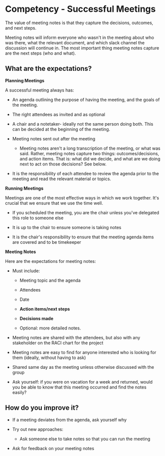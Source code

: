 # Competency - Successful Meetings

The value of meeting notes is that they capture the decisions, outcomes, and next steps.

Meeting notes will inform everyone who wasn't in the meeting about who was there, what the relevant document, and which slack channel the discussion will continue in. The most important thing meeting notes capture are the next steps (who and what).

## What are the expectations?

**Planning Meetings**

A successful meeting always has:

* An agenda outlining the purpose of having the meeting, and the goals of the meeting. 

* The right attendees as invited and as optional

* A chair and a notetaker- ideally not the same person doing both. This can be decided at the beginning of the meeting.

* Meeting notes sent out after the meeting

    * Meeting notes aren't a long transcription of the meeting, or what was said. Rather, meeting notes capture two things: outcomes/decisions, and action items. That is: what did we decide, and what are we doing next to act on those decisions? See below.

* It is the responsibility of each attendee to review the agenda prior to the meeting and read the relevant material or topics. 

**Running Meetings**

Meetings are one of the most effective ways in which we work together. It's crucial that we ensure that we use the time well. 

* If you scheduled the meeting, you are the chair unless you've delegated this role to someone else

* It is up to the chair to ensure someone is taking notes

* It is the chair's responsibility to ensure that the meeting agenda items are covered and to be timekeeper

**Meeting Notes**

Here are the expectations for meeting notes:

* Must include:

    * Meeting topic and the agenda

    * Attendees

    * Date

    * **Action items/next steps**

    * **Decisions made**

    * Optional: more detailed notes. 

* Meeting notes are shared with the attendees, but also with any stakeholder on the RACI chart for the project

* Meeting notes are easy to find for anyone interested who is looking for them (ideally, without having to ask)

* Shared same day as the meeting unless otherwise discussed with the group

* Ask yourself: if you were on vacation for a week and returned, would you be able to know that this meeting occurred and find the notes easily? 

## How do you improve it?

* If a meeting deviates from the agenda, ask yourself why

* Try out new approaches: 

    * Ask someone else to take notes so that you can run the meeting

* Ask for feedback on your meeting notes

